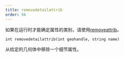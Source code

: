 ```yaml
---
title: removedetailattrib
order: 56
---
```


如果在运行时才能确定属性的类别，请使用[removeattrib](/zh-cn/houdini-vex/geometry/removeattrib "从几何体中移除属性或属性组")。

`int removedetailattrib(int geohandle, string name)`

从给定的几何体中移除一个细节属性。
